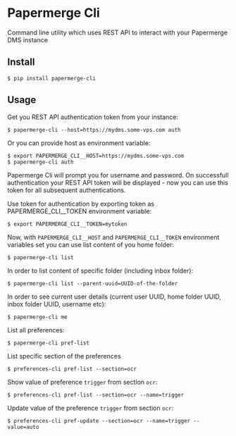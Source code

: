 # Papermerge Cli

Command line utility which uses REST API to interact with your Papermerge DMS instance

## Install

    $ pip install papermerge-cli

## Usage

Get you REST API authentication token from your instance:

    $ papermerge-cli --host=https://mydms.some-vps.com auth

Or you can provide host as environment variable:

    $ export PAPERMERGE_CLI__HOST=https://mydms.some-vps.com
    $ papermerge-cli auth

Papermerge Cli will prompt you for username and password. On successfull
authentication your REST API token will be displayed - now you can use
this token for all subsequent authentications.

Use token for authentication by exporting token as PAPERMERGE_CLI__TOKEN environment
variable:

    $ export PAPERMERGE_CLI__TOKEN=mytoken

Now, with `PAPERMERGE_CLI__HOST` and `PAPERMERGE_CLI__TOKEN` environment variables
set you can use list content of you home folder:

    $ papermerge-cli list

In order to list content of specific folder (including inbox folder):

    $ papermerge-cli list --parent-uuid=UUID-of-the-folder

In order to see current user details (current user UUID, home folder UUID, inbox folder UUID, username etc):

    $ papermerge-cli me


List all preferences:

    $ papermerge-cli pref-list

List specific section of the preferences

    $ preferences-cli pref-list --section=ocr

Show value of preference `trigger` from section `ocr`:

    $ preferences-cli pref-list --section=ocr --name=trigger

Update value of the preference `trigger` from section `ocr`:

    $ preferences-cli pref-update --section=ocr --name=trigger --value=auto

